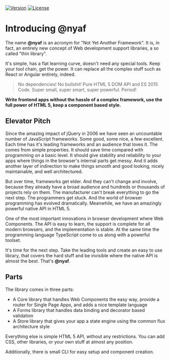 [![Version](https://img.shields.io/npm/v/%40nyaf%2Flib.svg?style=flat-square)](https://npmjs.com/package/@nyaf/lib)
[![License](https://img.shields.io/npm/l/%40nyaf%2Flib.svg?style=flat-square)](https://npmjs.com/package/@nyaf/lib)

# Introducing @nyaf

The name **@nyaf** is an acronym for "Not Yet Another Framework". It is, in fact, an entirely new concept of Web development support libraries, a so called "thin library".

It's simple, has a flat learning curve, doesn't need any special tools. Keep your tool chain, get the power. It can replace all the complex stuff such as React or Angular entirely, indeed.

> No dependencies! No bullshit! Pure HTML 5 DOM API and ES 2015 Code. Super small, super smart, super powerful. Period!

**Write frontend apps without the hassle of a complex framework, use the full power of HTML 5, keep a component based style.**

## Elevator Pitch

Since the amazing impact of jQuery in 2006 we have seen an uncountable number of JavaScript frameworks. Some good, some nice, a few excellent. Each time has it's leading frameworks and an audience that loves it. The comes from simple properties. It should save time compared with programming on a basic level. It should give stability and reliability to your apps where things in the browser's internal parts get messy. And it adds another layer of indirection to make things smooth and good looking, nicely maintainable, and well architectured.

But over time, frameworks get elder. And they can't change and involve, because they already have a broad audience and hundreds or thousands of projects rely on them. The manufacturer can't break everything to go the next step. The programmers get stuck. And the world of browser programming has evolved dramatically. Meanwhile, we have an amazingly powerful native API in HTML 5.

One of the most important innovations in browser development where Web Components. The API is easy to learn, the support is complete for all modern browsers, and the implementation is stable. At the same time the programming language TypeScript come to us along with a powerful toolset.

It's time for the next step. Take the leading tools and create an easy to use library, that covers the hard stuff and be invisible where the native API is almost the best. That's **@nyaf**.

## Parts

The library comes in three parts:

* A Core library that handles Web Components the easy way, provide a router for Single Page Apps, and adds a nice template language
* A Forms library that handles data binding and decorator based validation
* A Store library that gives your app a state engine using the common flux architecture style

Everything else is simple HTML 5 API, without any restrictions. You can add CSS, other libraries, or your own stuff at almost any position.

Additionally, there is small CLI for easy setup and component creation.

